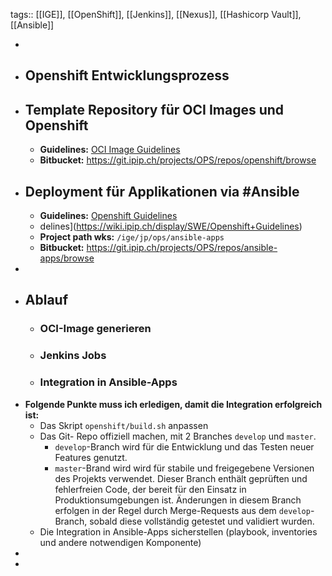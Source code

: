 tags:: [[IGE]], [[OpenShift]], [[Jenkins]], [[Nexus]], [[Hashicorp Vault]], [[Ansible]]

-
- ## Openshift Entwicklungsprozess
- ## Template Repository für OCI Images und Openshift
	- **Guidelines:** [OCI Image Guidelines](https://wiki.ipip.ch/display/SWE/OCI+Image+Guidelines)
	- **Bitbucket:** https://git.ipip.ch/projects/OPS/repos/openshift/browse
- ## Deployment für Applikationen via #Ansible
	- **Guidelines:** [Openshift Guidelines](https://wiki.ipip.ch/display/SWE/Openshift+Guidelines)
	- delines](https://wiki.ipip.ch/display/SWE/Openshift+Guidelines)
	- **Project path wks:** `/ige/jp/ops/ansible-apps`
	- **Bitbucket:** https://git.ipip.ch/projects/OPS/repos/ansible-apps/browse
-
- ## Ablauf
	- ### OCI-Image generieren
	- ### Jenkins Jobs
	- ### Integration in Ansible-Apps
- **Folgende Punkte muss ich erledigen, damit die Integration erfolgreich ist:**
	- Das Skript `openshift/build.sh` anpassen
	- Das Git- Repo offiziell machen, mit 2 Branches `develop` und `master`.
		- `develop`-Branch wird für die Entwicklung und das Testen neuer Features genutzt.
		- `master`-Brand wird wird für stabile und freigegebene Versionen des Projekts verwendet. Dieser Branch enthält geprüften und fehlerfreien Code, der bereit für den Einsatz in Produktionsumgebungen ist. Änderungen in diesem Branch erfolgen in der Regel durch Merge-Requests aus dem `develop`-Branch, sobald diese vollständig getestet und validiert wurden.
	- Die Integration in Ansible-Apps sicherstellen (playbook, inventories und andere notwendigen Komponente)
-
-